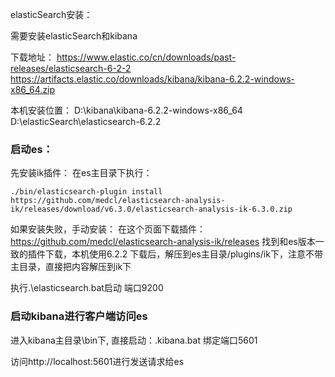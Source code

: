 elasticSearch安装：

需要安装elasticSearch和kibana

下载地址：
https://www.elastic.co/cn/downloads/past-releases/elasticsearch-6-2-2
https://artifacts.elastic.co/downloads/kibana/kibana-6.2.2-windows-x86_64.zip

本机安装位置：
D:\kibana\kibana-6.2.2-windows-x86_64
D:\elasticSearch\elasticsearch-6.2.2

### 启动es：
先安装ik插件：
在es主目录下执行：
```
./bin/elasticsearch-plugin install https://github.com/medcl/elasticsearch-analysis-ik/releases/download/v6.3.0/elasticsearch-analysis-ik-6.3.0.zip
```

如果安装失败，手动安装：
在这个页面下载插件：https://github.com/medcl/elasticsearch-analysis-ik/releases
找到和es版本一致的插件下载，本机使用6.2.2
下载后，解压到es主目录/plugins/ik下，注意不带主目录，直接把内容解压到ik下

执行.\elasticsearch.bat启动
端口9200

### 启动kibana进行客户端访问es
进入kibana主目录\bin下, 直接启动：.kibana.bat
绑定端口5601

访问http://localhost:5601进行发送请求给es